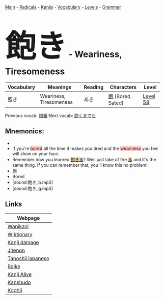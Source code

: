 <style> bigfont {font-size: 100px}</style>
[Main](../README.md) -
[Radicals](../radicals.md) -
[Kanjis](../kanjis.md) -
[Vocabulary](../vocabulary.md) -
[Levels](../levels.md) -
[Grammar](../grammar.md)
# <bigfont> 飽き</bigfont> - Weariness, Tiresomeness 

| Vocabulary | Meanings | Reading | Characters | Level |
| --- | --- | --- | --- | --- |
| 飽き | Weariness, Tiresomeness | あき |  [飽](../kanjis/飽.md) (Bored, Sated) | [Level 58](../levels/wk_level58.md) |

Previous vocab: [陪審](陪審.md) Next vocab: [飽くまでも](飽くまでも.md) 

## Mnemonics:

* 
* If you're <span style="background-color:#ffcccb"> bored</span> all the time it makes you tired and the <span style="background-color:#ffcccb"> weariness</span> you feel will show on your face. 
* Remember how you learned <span style="background-color:#fed8b1"> [飽きる](https://jisho.org/search/飽きる)</span>? Well just take of the <span style="background-color:#fed8b1"> [る](https://jisho.org/search/る)</span> and it's the same thing. If you can remember that, you'll know this no problem!
* 飽
* Bored
* [sound:飽き_b.mp3]
* [sound:飽き_g.mp3]


## Links 

| Webpage |
| --- |
| [Wanikani          ](https://www.wanikani.com/kanji/飽き) |
| [Wiktionary        ](https://en.wiktionary.org/wiki/飽き) |
| [Kanji damage      ](http://www.kanjidamage.com/kanji/search?utf8=✓&q=飽き) |
| [Jitenon           ](https://jitenon.com/kanji/飽き) |
| [Tanoshii japanese ](https://www.tanoshiijapanese.com/dictionary/kanji.cfm?k=飽き) |
| [Baike             ](https://baike.baidu.com/item/飽き) |
| [Kanji Alive       ](https://app.kanjialive.com/飽き) |
| [Kanshudo          ](https://www.kanshudo.com/searchmn?q=飽き) |
| [Koohii            ](https://kanji.koohii.com/study/kanji/飽き) |
